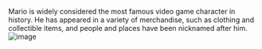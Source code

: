 Mario is widely considered the most famous video game character in history. He has appeared in a variety of merchandise, such as clothing and collectible items, and people and places have been nicknamed after him.
![image](https://github.com/vijayvelagacherla/k8s-mario/assets/126367336/58279c1e-3059-4ed1-99df-d27bd9b6c087)
